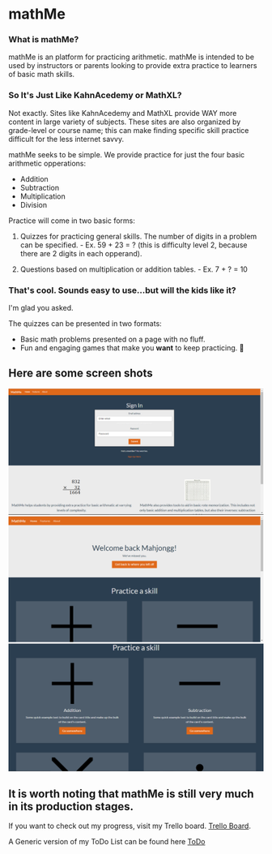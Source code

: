 # mathMe

### What is mathMe?
   mathMe is an platform for practicing arithmetic.
   mathMe is intended to be used by instructors or parents looking to provide extra practice to learners of basic math skills.
   
### So It's Just Like KahnAcedemy or MathXL?

  Not exactly.  Sites like KahnAcedemy and MathXL provide WAY more content in large variety of subjects.  These sites are also organized by grade-level or course name; this can make finding specific skill practice difficult for the less internet savvy.
  
  mathMe seeks to be simple.  We provide practice for just the four basic arithmetic opperations:  
* Addition
* Subtraction
* Multiplication
* Division

Practice will come in two basic forms:
  1. Quizzes for practicing general skills.  The number of digits in a problem can be specified.
    - Ex.  59 + 23 = ? (this is difficulty level 2, because there are 2 digits in each opperand).
    
  2. Questions based on multiplication or addition tables.
    - Ex. 7 + ? = 10

### That's cool.  Sounds easy to use...but will the kids like it?

  I'm glad you asked.
  
  The quizzes can be presented in two formats:
  * Basic math problems presented on a page with no fluff.
  * Fun and engaging games that make you **want** to keep practicing. :tomato:


## Here are some screen shots

![alt text](https://github.com/eric-hoppenworth/mathMe/blob/master/images/screen1.PNG)
![alt text](https://github.com/eric-hoppenworth/mathMe/blob/master/images/screen2.PNG)
![alt text](https://github.com/eric-hoppenworth/mathMe/blob/master/images/screen3.PNG)

## It is worth noting that mathMe is still very much in its production stages.

If you want to check out my progress, visit my Trello board.
[Trello Board](https://trello.com/b/4xqlA2ur).

A Generic version of my ToDo List can be found here
[ToDo](./images/toDoList.txt)
